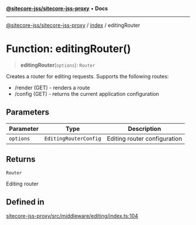 [**@sitecore-jss/sitecore-jss-proxy**](../../README.md) • **Docs**

***

[@sitecore-jss/sitecore-jss-proxy](../../README.md) / [index](../README.md) / editingRouter

# Function: editingRouter()

> **editingRouter**(`options`): `Router`

Creates a router for editing requests.
Supports the following routes:
- <routerPath>/render (GET) - renders a route
- <routerPath>/config (GET) - returns the current application configuration

## Parameters

| Parameter | Type | Description |
| ------ | ------ | ------ |
| `options` | `EditingRouterConfig` | Editing router configuration |

## Returns

`Router`

Editing router

## Defined in

[sitecore-jss-proxy/src/middleware/editing/index.ts:104](https://github.com/Sitecore/jss/blob/50bf04579b0cca04c7059f30ccf34e73b26a07bf/packages/sitecore-jss-proxy/src/middleware/editing/index.ts#L104)
